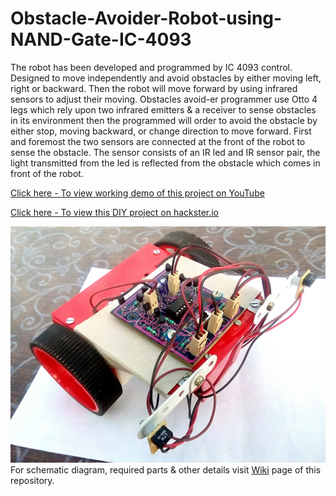 # Obstacle-Avoider-Robot-using-NAND-Gate-IC-4093
The robot has been developed and programmed by IC 4093 control. Designed to move independently and avoid obstacles by either moving left, right or backward. Then the robot will move forward by using infrared sensors to adjust their moving. Obstacles avoid-er programmer use Otto 4 legs which rely upon two infrared emitters &amp; a receiver to sense obstacles in its environment then the programmed will order to avoid the obstacle by either stop, moving backward, or change direction to move forward. First and foremost the two sensors are connected at the front of the robot to sense the obstacle. The sensor consists of an IR led and IR sensor pair, the light transmitted from the led is reflected from the obstacle which comes in front of the robot. 

[Click here - To view working demo of this project on YouTube](https://youtu.be/F1M-94RcTyI)

[Click here - To view this DIY project on hackster.io](https://www.hackster.io/pranavkhatale/obstacle-avoider-robot-using-nand-gate-ic-4093-a3d46c)

![Project Image](https://github.com/pranavkhatale/Obstacle-Avoider-Robot-using-NAND-Gate-IC-4093/blob/master/Final%20Project%20Image.jpg?raw=true)
For schematic diagram, required parts & other details visit [Wiki](https://github.com/pranavkhatale/Obstacle-Avoider-Robot-using-NAND-Gate-IC-4093/wiki/) page of this repository.
